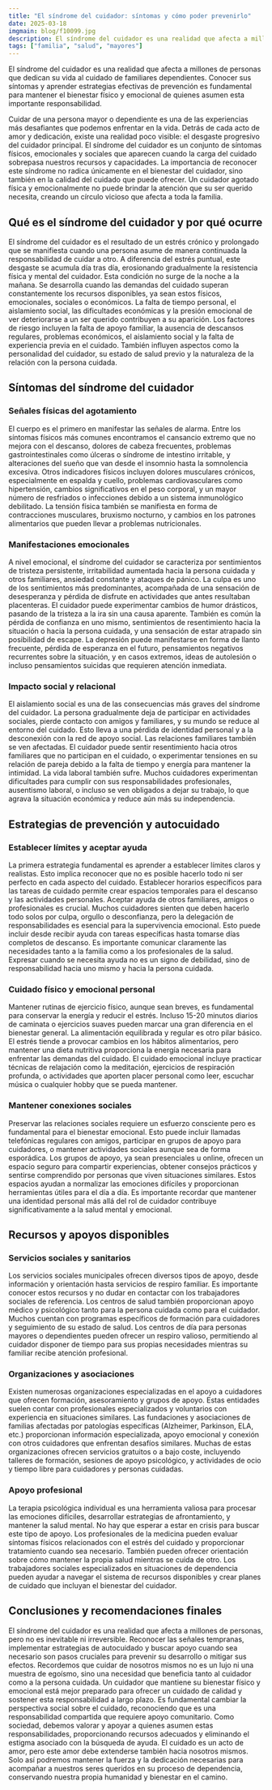 ```yaml
---
title: "El síndrome del cuidador: síntomas y cómo poder prevenirlo"
date: 2025-03-18
imgmain: blog/f10099.jpg
description: El síndrome del cuidador es una realidad que afecta a millones de personas que dedican su vida al cuidado de familiares dependientes.
tags: ["familia", "salud", "mayores"]
---
```


El síndrome del cuidador es una realidad que afecta a millones de personas que dedican su vida al cuidado de familiares dependientes. Conocer sus síntomas y aprender estrategias efectivas de prevención es fundamental para mantener el bienestar físico y emocional de quienes asumen esta importante responsabilidad.

Cuidar de una persona mayor o dependiente es una de las experiencias más desafiantes que podemos enfrentar en la vida. Detrás de cada acto de amor y dedicación, existe una realidad poco visible: el desgaste progresivo del cuidador principal. El síndrome del cuidador es un conjunto de síntomas físicos, emocionales y sociales que aparecen cuando la carga del cuidado sobrepasa nuestros recursos y capacidades.
La importancia de reconocer este síndrome no radica únicamente en el bienestar del cuidador, sino también en la calidad del cuidado que puede ofrecer. Un cuidador agotado física y emocionalmente no puede brindar la atención que su ser querido necesita, creando un círculo vicioso que afecta a toda la familia.

## Qué es el síndrome del cuidador y por qué ocurre

El síndrome del cuidador es el resultado de un estrés crónico y prolongado que se manifiesta cuando una persona asume de manera continuada la responsabilidad de cuidar a otro. A diferencia del estrés puntual, este desgaste se acumula día tras día, erosionando gradualmente la resistencia física y mental del cuidador.
Esta condición no surge de la noche a la mañana. Se desarrolla cuando las demandas del cuidado superan constantemente los recursos disponibles, ya sean estos físicos, emocionales, sociales o económicos. La falta de tiempo personal, el aislamiento social, las dificultades económicas y la presión emocional de ver deteriorarse a un ser querido contribuyen a su aparición.
Los factores de riesgo incluyen la falta de apoyo familiar, la ausencia de descansos regulares, problemas económicos, el aislamiento social y la falta de experiencia previa en el cuidado. También influyen aspectos como la personalidad del cuidador, su estado de salud previo y la naturaleza de la relación con la persona cuidada.

## Síntomas del síndrome del cuidador

### Señales físicas del agotamiento

El cuerpo es el primero en manifestar las señales de alarma. Entre los síntomas físicos más comunes encontramos el cansancio extremo que no mejora con el descanso, dolores de cabeza frecuentes, problemas gastrointestinales como úlceras o síndrome de intestino irritable, y alteraciones del sueño que van desde el insomnio hasta la somnolencia excesiva.
Otros indicadores físicos incluyen dolores musculares crónicos, especialmente en espalda y cuello, problemas cardiovasculares como hipertensión, cambios significativos en el peso corporal, y un mayor número de resfriados o infecciones debido a un sistema inmunológico debilitado.
La tensión física también se manifiesta en forma de contracciones musculares, bruxismo nocturno, y cambios en los patrones alimentarios que pueden llevar a problemas nutricionales.

### Manifestaciones emocionales

A nivel emocional, el síndrome del cuidador se caracteriza por sentimientos de tristeza persistente, irritabilidad aumentada hacia la persona cuidada y otros familiares, ansiedad constante y ataques de pánico. La culpa es uno de los sentimientos más predominantes, acompañada de una sensación de desesperanza y pérdida de disfrute en actividades que antes resultaban placenteras.
El cuidador puede experimentar cambios de humor drásticos, pasando de la tristeza a la ira sin una causa aparente. También es común la pérdida de confianza en uno mismo, sentimientos de resentimiento hacia la situación o hacia la persona cuidada, y una sensación de estar atrapado sin posibilidad de escape.
La depresión puede manifestarse en forma de llanto frecuente, pérdida de esperanza en el futuro, pensamientos negativos recurrentes sobre la situación, y en casos extremos, ideas de autolesión o incluso pensamientos suicidas que requieren atención inmediata.

### Impacto social y relacional

El aislamiento social es una de las consecuencias más graves del síndrome del cuidador. La persona gradualmente deja de participar en actividades sociales, pierde contacto con amigos y familiares, y su mundo se reduce al entorno del cuidado. Esto lleva a una pérdida de identidad personal y a la desconexión con la red de apoyo social.
Las relaciones familiares también se ven afectadas. El cuidador puede sentir resentimiento hacia otros familiares que no participan en el cuidado, o experimentar tensiones en su relación de pareja debido a la falta de tiempo y energía para mantener la intimidad.
La vida laboral también sufre. Muchos cuidadores experimentan dificultades para cumplir con sus responsabilidades profesionales, ausentismo laboral, o incluso se ven obligados a dejar su trabajo, lo que agrava la situación económica y reduce aún más su independencia.

## Estrategias de prevención y autocuidado

### Establecer límites y aceptar ayuda

La primera estrategia fundamental es aprender a establecer límites claros y realistas. Esto implica reconocer que no es posible hacerlo todo ni ser perfecto en cada aspecto del cuidado. Establecer horarios específicos para las tareas de cuidado permite crear espacios temporales para el descanso y las actividades personales.
Aceptar ayuda de otros familiares, amigos o profesionales es crucial. Muchos cuidadores sienten que deben hacerlo todo solos por culpa, orgullo o desconfianza, pero la delegación de responsabilidades es esencial para la supervivencia emocional. Esto puede incluir desde recibir ayuda con tareas específicas hasta tomarse días completos de descanso.
Es importante comunicar claramente las necesidades tanto a la familia como a los profesionales de la salud. Expresar cuando se necesita ayuda no es un signo de debilidad, sino de responsabilidad hacia uno mismo y hacia la persona cuidada.

### Cuidado físico y emocional personal

Mantener rutinas de ejercicio físico, aunque sean breves, es fundamental para conservar la energía y reducir el estrés. Incluso 15-20 minutos diarios de caminata o ejercicios suaves pueden marcar una gran diferencia en el bienestar general.
La alimentación equilibrada y regular es otro pilar básico. El estrés tiende a provocar cambios en los hábitos alimentarios, pero mantener una dieta nutritiva proporciona la energía necesaria para enfrentar las demandas del cuidado.
El cuidado emocional incluye practicar técnicas de relajación como la meditación, ejercicios de respiración profunda, o actividades que aporten placer personal como leer, escuchar música o cualquier hobby que se pueda mantener.

### Mantener conexiones sociales

Preservar las relaciones sociales requiere un esfuerzo consciente pero es fundamental para el bienestar emocional. Esto puede incluir llamadas telefónicas regulares con amigos, participar en grupos de apoyo para cuidadores, o mantener actividades sociales aunque sea de forma esporádica.
Los grupos de apoyo, ya sean presenciales u online, ofrecen un espacio seguro para compartir experiencias, obtener consejos prácticos y sentirse comprendido por personas que viven situaciones similares. Estos espacios ayudan a normalizar las emociones difíciles y proporcionan herramientas útiles para el día a día.
Es importante recordar que mantener una identidad personal más allá del rol de cuidador contribuye significativamente a la salud mental y emocional.

## Recursos y apoyos disponibles

### Servicios sociales y sanitarios

Los servicios sociales municipales ofrecen diversos tipos de apoyo, desde información y orientación hasta servicios de respiro familiar. Es importante conocer estos recursos y no dudar en contactar con los trabajadores sociales de referencia.
Los centros de salud también proporcionan apoyo médico y psicológico tanto para la persona cuidada como para el cuidador. Muchos cuentan con programas específicos de formación para cuidadores y seguimiento de su estado de salud.
Los centros de día para personas mayores o dependientes pueden ofrecer un respiro valioso, permitiendo al cuidador disponer de tiempo para sus propias necesidades mientras su familiar recibe atención profesional.

### Organizaciones y asociaciones

Existen numerosas organizaciones especializadas en el apoyo a cuidadores que ofrecen formación, asesoramiento y grupos de apoyo. Estas entidades suelen contar con profesionales especializados y voluntarios con experiencia en situaciones similares.
Las fundaciones y asociaciones de familias afectadas por patologías específicas (Alzheimer, Parkinson, ELA, etc.) proporcionan información especializada, apoyo emocional y conexión con otros cuidadores que enfrentan desafíos similares.
Muchas de estas organizaciones ofrecen servicios gratuitos o a bajo coste, incluyendo talleres de formación, sesiones de apoyo psicológico, y actividades de ocio y tiempo libre para cuidadores y personas cuidadas.

### Apoyo profesional

La terapia psicológica individual es una herramienta valiosa para procesar las emociones difíciles, desarrollar estrategias de afrontamiento, y mantener la salud mental. No hay que esperar a estar en crisis para buscar este tipo de apoyo.
Los profesionales de la medicina pueden evaluar síntomas físicos relacionados con el estrés del cuidado y proporcionar tratamiento cuando sea necesario. También pueden ofrecer orientación sobre cómo mantener la propia salud mientras se cuida de otro.
Los trabajadores sociales especializados en situaciones de dependencia pueden ayudar a navegar el sistema de recursos disponibles y crear planes de cuidado que incluyan el bienestar del cuidador.

## Conclusiones y recomendaciones finales

El síndrome del cuidador es una realidad que afecta a millones de personas, pero no es inevitable ni irreversible. Reconocer las señales tempranas, implementar estrategias de autocuidado y buscar apoyo cuando sea necesario son pasos cruciales para prevenir su desarrollo o mitigar sus efectos.
Recordemos que cuidar de nosotros mismos no es un lujo ni una muestra de egoísmo, sino una necesidad que beneficia tanto al cuidador como a la persona cuidada. Un cuidador que mantiene su bienestar físico y emocional está mejor preparado para ofrecer un cuidado de calidad y sostener esta responsabilidad a largo plazo.
Es fundamental cambiar la perspectiva social sobre el cuidado, reconociendo que es una responsabilidad compartida que requiere apoyo comunitario. Como sociedad, debemos valorar y apoyar a quienes asumen estas responsabilidades, proporcionando recursos adecuados y eliminando el estigma asociado con la búsqueda de ayuda.
El cuidado es un acto de amor, pero este amor debe extenderse también hacia nosotros mismos. Solo así podremos mantener la fuerza y la dedicación necesarias para acompañar a nuestros seres queridos en su proceso de dependencia, conservando nuestra propia humanidad y bienestar en el camino.
